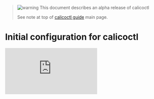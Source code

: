 > ![warning](../images/warning.png) This document describes an alpha release of calicoctl
>
> See note at top of [calicoctl guide](../README.md) main page.

# Initial configuration for calicoctl

[![Analytics](https://calico-ga-beacon.appspot.com/UA-52125893-3/libcalico-go/docs/calicoctl/general/config.md?pixel)](https://github.com/igrigorik/ga-beacon)
